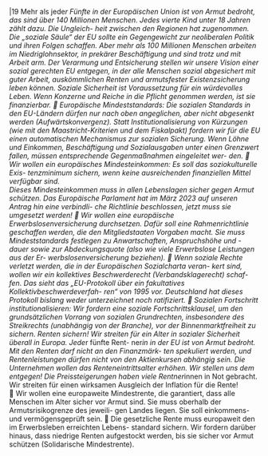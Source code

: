 |19 
Mehr als jede*r Fünfte in der Europäischen Union ist von Armut bedroht, das sind über 
140 Millionen Menschen. Jedes vierte Kind unter 18 Jahren zählt dazu. Die Ungleich-
heit zwischen den Regionen hat zugenommen. Die „soziale Säule“ der EU sollte ein 
Gegengewicht zur neoliberalen Politik und ihren Folgen schaffen. Aber mehr als 100 
Millionen Menschen arbeiten im Niedriglohnsektor, in prekärer Beschäftigung und sind 
trotz und mit Arbeit arm. Der Verarmung und Entsicherung stellen wir unsere Vision 
einer sozial gerechten EU entgegen, in der alle Menschen sozial abgesichert mit guter 
Arbeit, auskömmlichen Renten und armutsfester Existenzsicherung leben können. 
Soziale Sicherheit ist Voraussetzung für ein würdevolles Leben. Wenn Konzerne und 
Reiche in die Pflicht genommen werden, ist sie finanzierbar. 
 Europäische Mindeststandards: Die sozialen Standards in den EU-Ländern dürfen 
nur nach oben angeglichen, aber nicht abgesenkt werden (Aufwärtskonvergenz). 
Statt Institutionalisierung von Kürzungen (wie mit den Maastricht-Kriterien und dem 
Fiskalpakt) fordern wir für die EU einen automatischen Mechanismus zur sozialen 
Sicherung. Wenn Löhne und Einkommen, Beschäftigung und Sozialausgaben unter 
einen Grenzwert fallen, müssen entsprechende Gegenmaßnahmen eingeleitet wer-
den. 
 Wir wollen ein europäisches Mindesteinkommen: Es soll das soziokulturelle Exis-
tenzminimum sichern, wenn keine ausreichenden finanziellen Mittel verfügbar sind.   
Dieses Mindesteinkommen muss in allen Lebenslagen sicher gegen Armut schützen. 
Das Europäische Parlament hat im März 2023 auf unseren Antrag hin eine verbindli-
che Richtlinie beschlossen, jetzt muss sie umgesetzt werden! 
 Wir wollen eine europäische Erwerbslosenversicherung durchsetzen. Dafür soll eine 
Rahmenrichtlinie geschaffen werden, die den Mitgliedstaaten Vorgaben macht. Sie 
muss Mindeststandards festlegen zu Anwartschaften, Anspruchshöhe und -dauer 
sowie zur Abdeckungsquote (also wie viele Erwerbslose Leistungen aus der Er-
werbslosenversicherung beziehen). 
 Wenn soziale Rechte verletzt werden, die in der Europäischen Sozialcharta veran-
kert sind, wollen wir ein kollektives Beschwerderecht (Verbandsklagerecht) schaf-
fen. Das sieht das „EU-Protokoll über ein fakultatives Kollektivbeschwerdeverfah-
ren“ von 1995 vor. Deutschland hat dieses Protokoll bislang weder unterzeichnet 
noch ratifiziert. 
 Sozialen Fortschritt institutionalisieren: Wir fordern eine soziale Fortschrittsklausel, 
um den grundsätzlichen Vorrang von sozialen Grundrechten, insbesondere des 
Streikrechts (unabhängig von der Branche), vor der Binnenmarktfreiheit zu sichern. 
Renten sichern! 
Wir streiten für ein Alter in sozialer Sicherheit überall in Europa. Jede*r fünfte Rent-
ner*in in der EU ist von Armut bedroht. Mit den Renten darf nicht an den Finanzmärk-
ten spekuliert werden, und Rentenleistungen dürfen nicht von den Aktienkursen 
abhängig sein. Die Unternehmen wollen das Renteneintrittsalter erhöhen. Wir stellen 
uns dem entgegen! Die Preissteigerungen haben viele Rentner*innen in Not gebracht. 
Wir streiten für einen wirksamen Ausgleich der Inflation für die Rente!  
 Wir wollen eine europaweite Mindestrente, die garantiert, dass alle Menschen im 
Alter sicher vor Armut sind. Sie muss oberhalb der Armutsrisikogrenze des jeweili-
gen Landes liegen. Sie soll einkommens- und vermögensgeprüft sein. 
 Die gesetzliche Rente muss europaweit den im Erwerbsleben erreichten Lebens-
standard sichern. Wir fordern darüber hinaus, dass niedrige Renten aufgestockt 
werden, bis sie sicher vor Armut schützen (Solidarische Mindestrente).  
